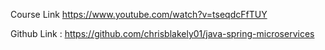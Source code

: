 Course Link 
https://www.youtube.com/watch?v=tseqdcFfTUY

Github Link : https://github.com/chrisblakely01/java-spring-microservices
